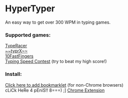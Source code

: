HyperTyper
==========

An easy way to get over 300 WPM in typing games.

<h3> Supported games: </h3>
<a href='http://play.typeracer.com/'>TypeRacer</a> <br>
<a href='http://app.typrx.com/'>~~typrX~~</a> <br>
<a href='http://10fastfingers.com/'>10FastFingers</a> <br>
<a href='http://typingspeedcontest.com/'>Typing Speed Contest</a> (try to beat my high score!)

<h3> Install: </h3>
<script language="JavaScript" type="Text/Javascript">
<!-- //
var url = "javascript:(function()%7Bvar%20textOptions%3D%5B%22nonHideableWords%20unselectable%22%2C%22cw-QuotePanel-textToTypePanel%22%2C%22row1%22%2C%22practiceText%22%2C%22textData%22%5D%2CinputBoxOptions%3D%5B%22txtInput%22%2C%22cw-TypedinputBox%20race-go%22%2C%22form-control%22%2C%22tentry%22%2C%22userData%22%5D%2Cwebsite%3D-1%2CclassOrId%3D-1%3Bfor(w%3D0%3Bw%3CtextOptions.length%3Bw%2B%2B)if(null!%3Ddocument.getElementsByClassName(textOptions%5Bw%5D)%5B0%5D)%7Bwebsite%3Dw%3BclassOrId%3D0%3Bbreak%7Delse%20if(null!%3Ddocument.getElementById(textOptions%5Bw%5D))%7Bwebsite%3Dw%3BclassOrId%3D1%3Bbreak%7Dif(-1%3Cwebsite%26%26-1%3CclassOrId)%7Bvar%20text%3B0%3D%3D%3DclassOrId%3Ftext%3Ddocument.getElementsByClassName(textOptions%5Bwebsite%5D)%5B0%5D.textContent%3A1%3D%3D%3DclassOrId%26%26(text%3Ddocument.getElementById(textOptions%5Bwebsite%5D).textContent)%3Bvar%20numWords%3Dtext.split(%22%20%22).length%2CinputBox%3Bnull!%3Ddocument.getElementsByClassName(inputBoxOptions%5Bwebsite%5D)%5B0%5D%3FinputBox%3Ddocument.getElementsByClassName(inputBoxOptions%5Bwebsite%5D)%5B0%5D%3Anull!%3Ddocument.getElementById(inputBoxOptions%5Bwebsite%5D)%26%26(inputBox%3Ddocument.getElementById(inputBoxOptions%5Bwebsite%5D))%3Bi%3D0%3Bvar%20addWord%3Dfunction()%7Bif(!(i%3E%3DnumWords))if(word%3Dtext.split(%22%20%22)%5Bi%2B%2B%5D%2C3%3D%3D%3Dwebsite)for(inputBox.value%3D%22%22%2Cl%3D0%3Bl%3Cword.length%3Bl%2B%2B)inputBox.value%2B%3Dword%5Bl%5D%3Belse%20inputBox.value%3Dword%7D%3BaddWord()%3Bwindow.onkeyup%3Dfunction(a)%7B32%3D%3D(a.keyCode%3Fa.keyCode%3Aa.which)%26%26addWord()%7D%7D%7D)()";
var pageName = "Client side programming";
function bookmark() {
if (window.external) {
window.external.AddFavorite(url, pageName)  
}
else {
alert("Sorry! Your browser doesn't support function.
Use the bookmark option in your browser instead.");
}
} // --></script>
<a href="javascript:bookmark()">Click here to add bookmarklet</a> (for non-Chrome browsers) <br>
<a>cLiCk HeRe 4 pEniS!! 8===) ;]</a>
<a href='https://chrome.google.com/webstore/detail/hypertyper/emlnlmijjaghanenmpdjdckanpdinpgn'>Chrome Extension</a>
